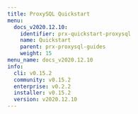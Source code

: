 ```yaml
---
title: ProxySQL Quickstart
menu:
  docs_v2020.12.10:
    identifier: prx-quickstart-proxysql
    name: Quickstart
    parent: prx-proxysql-guides
    weight: 15
menu_name: docs_v2020.12.10
info:
  cli: v0.15.2
  community: v0.15.2
  enterprise: v0.2.2
  installer: v0.15.2
  version: v2020.12.10
---
```


